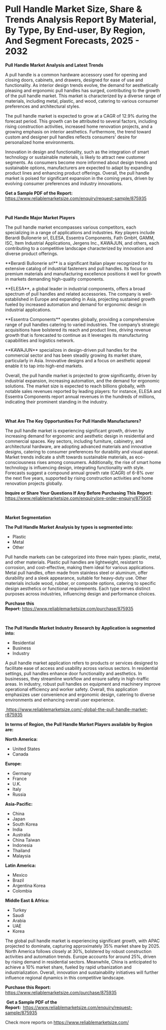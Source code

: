 <p><h1>Pull Handle Market Size, Share & Trends Analysis Report By Material, By Type, By End-user, By Region, And Segment Forecasts, 2025 - 2032</h1></p><p><strong>Pull Handle Market Analysis and Latest Trends</strong></p>
<p><p>A pull handle is a common hardware accessory used for opening and closing doors, cabinets, and drawers, designed for ease of use and functionality. As interior design trends evolve, the demand for aesthetically pleasing and ergonomic pull handles has surged, contributing to the growth of the pull handle market. This market is characterized by a diverse range of materials, including metal, plastic, and wood, catering to various consumer preferences and architectural styles.</p><p>The pull handle market is expected to grow at a CAGR of 12.9% during the forecast period. This growth can be attributed to several factors, including rising construction activities, increased home renovation projects, and a growing emphasis on interior aesthetics. Furthermore, the trend toward custom and designer pull handles reflects consumers' desire for personalized home environments. </p><p>Innovation in design and functionality, such as the integration of smart technology or sustainable materials, is likely to attract new customer segments. As consumers become more informed about design trends and sustainable options, manufacturers are expected to adapt by expanding product lines and enhancing product offerings. Overall, the pull handle market is poised for significant expansion in the coming years, driven by evolving consumer preferences and industry innovations.</p></p>
<p><strong>Get a Sample PDF of the Report:&nbsp;</strong> <a href="https://www.reliablemarketsize.com/enquiry/request-sample/875935?utm_campaign=2628&utm_medium=2&utm_source=Github&utm_content=ia&utm_term=21032025&utm_id=pull-handle">https://www.reliablemarketsize.com/enquiry/request-sample/875935</a></p>
<p>&nbsp;</p>
<p><strong>Pull Handle Major Market Players</strong></p>
<p><p>The pull handle market encompasses various competitors, each specializing in a range of applications and industries. Key players include Berardi Bullonerie srl, ELESA, Essentra Components, Fath GmbH, GAMM, ISC, Item Industrial Applications, Jergens Inc., KAWAJUN, and others, each contributing to a competitive landscape characterized by innovation and diverse product offerings.</p><p>**Berardi Bullonerie srl** is a significant Italian player recognized for its extensive catalog of industrial fasteners and pull handles. Its focus on premium materials and manufacturing excellence positions it well for growth in markets demanding high-quality components.</p><p>**ELESA**, a global leader in industrial components, offers a broad spectrum of pull handles and related accessories. The company is well-established in Europe and expanding in Asia, projecting sustained growth fueled by increased automation and demand for ergonomic design in industrial applications.</p><p>**Essentra Components** operates globally, providing a comprehensive range of pull handles catering to varied industries. The company’s strategic acquisitions have bolstered its reach and product lines, driving revenue growth that is forecasted to continue as it leverages its manufacturing capabilities and logistics network.</p><p>**KAWAJUN** specializes in design-driven pull handles for the commercial sector and has been steadily growing its market share, particularly in Asia. Innovative designs and a focus on aesthetic appeal enable it to tap into high-end markets.</p><p>Overall, the pull handle market is projected to grow significantly, driven by industrial expansion, increasing automation, and the demand for ergonomic solutions. The market size is expected to reach billions globally, with notable sales revenues reported by leading players: for instance, ELESA and Essentra Components report annual revenues in the hundreds of millions, indicating their prominent standing in the industry.</p></p>
<p>&nbsp;</p>
<p><strong>What Are The Key Opportunities For Pull Handle Manufacturers?</strong></p>
<p><p>The pull handle market is experiencing significant growth, driven by increasing demand for ergonomic and aesthetic design in residential and commercial spaces. Key sectors, including furniture, cabinetry, and architectural hardware, are adopting advanced materials and innovative designs, catering to consumer preferences for durability and visual appeal. Market trends indicate a shift towards sustainable materials, as eco-consciousness rises among consumers. Additionally, the rise of smart home technology is influencing design, integrating functionality with style. Forecasts suggest a compound annual growth rate (CAGR) of 6-8% over the next five years, supported by rising construction activities and home renovation projects globally.</p></p>
<p><strong>Inquire or Share Your Questions If Any Before Purchasing This Report:</strong> <a href="https://www.reliablemarketsize.com/enquiry/pre-order-enquiry/875935?utm_campaign=2628&utm_medium=2&utm_source=Github&utm_content=ia&utm_term=21032025&utm_id=pull-handle">https://www.reliablemarketsize.com/enquiry/pre-order-enquiry/875935</a></p>
<p>&nbsp;</p>
<p><strong>Market Segmentation</strong></p>
<p><strong>The Pull Handle Market Analysis by types is segmented into:</strong></p>
<p><ul><li>Plastic</li><li>Metal</li><li>Other</li></ul></p>
<p><p>Pull handle markets can be categorized into three main types: plastic, metal, and other materials. Plastic pull handles are lightweight, resistant to corrosion, and cost-effective, making them ideal for various applications. Metal pull handles, often made from stainless steel or aluminum, offer durability and a sleek appearance, suitable for heavy-duty use. Other materials include wood, rubber, or composite options, catering to specific design aesthetics or functional requirements. Each type serves distinct purposes across industries, influencing design and performance choices.</p></p>
<p><strong>Purchase this Report:&nbsp;</strong><a href="https://www.reliablemarketsize.com/purchase/875935?utm_campaign=2628&utm_medium=2&utm_source=Github&utm_content=ia&utm_term=21032025&utm_id=pull-handle">https://www.reliablemarketsize.com/purchase/875935</a></p>
<p>&nbsp;</p>
<p><strong>The Pull Handle Market Industry Research by Application is segmented into:</strong></p>
<p><ul><li>Residential</li><li>Business</li><li>Industry</li></ul></p>
<p><p>A pull handle market application refers to products or services designed to facilitate ease of access and usability across various sectors. In residential settings, pull handles enhance door functionality and aesthetics. In businesses, they streamline workflow and ensure safety in high-traffic areas. In industry, robust pull handles on equipment and machinery improve operational efficiency and worker safety. Overall, this application emphasizes user convenience and ergonomic design, catering to diverse environments and enhancing overall user experience.</p></p>
<p><a href="https://www.reliablemarketsize.com/-global-the-pull-handle-market-r875935?utm_campaign=2628&utm_medium=2&utm_source=Github&utm_content=ia&utm_term=21032025&utm_id=pull-handle">&nbsp;https://www.reliablemarketsize.com/-global-the-pull-handle-market-r875935</a></p>
<p><strong>In terms of Region, the Pull Handle Market Players available by Region are:</strong></p>
<p>
    <p> <strong> North America: </strong>
        <ul>
            <li>United States</li>
            <li>Canada</li>
        </ul>
        </p> 
    <p> <strong> Europe: </strong>
        <ul>
            <li>Germany</li>
            <li>France</li>
            <li>U.K.</li>
            <li>Italy</li>
            <li>Russia</li>
        </ul>
        </p> 
    <p> <strong> Asia-Pacific: </strong>
        <ul>
            <li>China</li>
            <li>Japan</li>
            <li>South Korea</li>
            <li>India</li>
            <li>Australia</li>
            <li>China Taiwan</li>
            <li>Indonesia</li>
            <li>Thailand</li>
            <li>Malaysia</li>
        </ul>
        </p> 
    <p> <strong> Latin America: </strong>
        <ul>
            <li>Mexico</li>
            <li>Brazil</li>
            <li>Argentina Korea</li>
            <li>Colombia</li>
        </ul>
        </p> 
    <p> <strong> Middle East & Africa: </strong>
        <ul>
            <li>Turkey</li>
            <li>Saudi</li>
            <li>Arabia</li>
            <li>UAE</li>
            <li>Korea</li>
        </ul>
    </p>
    </p>
<p><p>The global pull handle market is experiencing significant growth, with APAC projected to dominate, capturing approximately 35% market share by 2025. North America follows closely at 30%, bolstered by robust construction activities and automation trends. Europe accounts for around 25%, driven by rising demand in residential sectors. Meanwhile, China is anticipated to achieve a 10% market share, fueled by rapid urbanization and industrialization. Overall, innovation and sustainability initiatives will further influence regional dynamics in this competitive landscape.</p></p>
<p><strong>Purchase this Report: </strong><a href="https://www.reliablemarketsize.com/purchase/875935?utm_campaign=2628&utm_medium=2&utm_source=Github&utm_content=ia&utm_term=21032025&utm_id=pull-handle">https://www.reliablemarketsize.com/purchase/875935</a></p>
<p>&nbsp;<strong>Get a Sample PDF of the Report:&nbsp;&nbsp;</strong><a href="https://www.reliablemarketsize.com/enquiry/request-sample/875935?utm_campaign=2628&utm_medium=2&utm_source=Github&utm_content=ia&utm_term=21032025&utm_id=pull-handle">https://www.reliablemarketsize.com/enquiry/request-sample/875935</a></p>
<p><strong></strong></p>
<p>Check more reports on <a href="https://www.reliablemarketsize.com/?utm_campaign=2628&utm_medium=2&utm_source=Github&utm_content=ia&utm_term=21032025&utm_id=pull-handle">https://www.reliablemarketsize.com/</a></p>